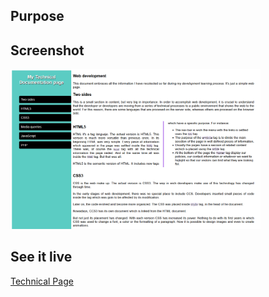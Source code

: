 <h2>Purpose</h2>

<h2>Screenshot</h2>
<img src="TECHNICAL-PAGE.PNG" width="400px">
<h2>See it live</h2>
<a href="https://amapola-negra.github.io/freeCodeCamp-Projects-Repo/Technical-page/">Technical Page</a>

